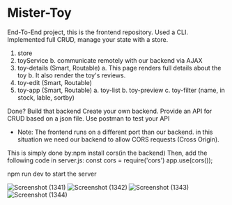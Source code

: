 # Mister-Toy

End-To-End project, this is the frontend repository.
Used a CLI.
Implemented full CRUD, manage your state with a store.

1. store
2. toyService
b. communicate remotely with our backend via AJAX
3. toy-details (Smart, Routable)
  a. This page renders full details about the toy
  b. It also render the toy's reviews.
4. toy-edit (Smart, Routable)
5. toy-app (Smart, Routable)
  a. toy-list
  b. toy-preview
  c. toy-filter (name, in stock, lable, sortby)


Done? Build that backend
Create your own backend.
Provide an API for CRUD based on a json file.
Use postman to test your API

* Note: The frontend runs on a different port than our backend. in this situation we need our backend to allow CORS requests (Cross Origin).

This is simply done by:npm install cors(in the backend)
Then, add the following code in server.js:
const cors = require('cors')
app.use(cors());

npm run dev to start the server

![Screenshot (1341)](https://user-images.githubusercontent.com/64427190/216397427-20230004-7ff6-49e1-978e-e177ca040e29.png)
![Screenshot (1342)](https://user-images.githubusercontent.com/64427190/216397435-c1a4599b-692b-40cd-8de5-5f882a2b24d5.png)
![Screenshot (1343)](https://user-images.githubusercontent.com/64427190/216397445-05312aee-5f4e-408e-90f4-10ddb977ac38.png)
![Screenshot (1344)](https://user-images.githubusercontent.com/64427190/216397462-f8169228-f5df-4272-960c-aa9a774aec2b.png)
